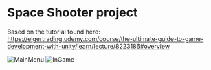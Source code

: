 # Space Shooter project
Based on the tutorial found here: https://eigertrading.udemy.com/course/the-ultimate-guide-to-game-development-with-unity/learn/lecture/8223186#overview


![MainMenu]([img]https://i.imgur.com/eMVqhQ1.png[/img])
![InGame]([Imgur](https://imgur.com/mbiucFS))


